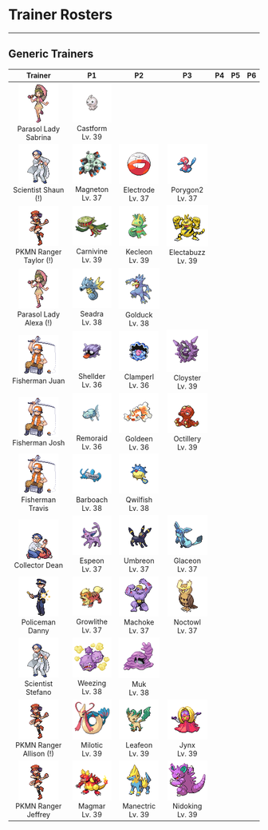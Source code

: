 # Trainer Rosters

---

## Generic Trainers

| Trainer | P1 | P2 | P3 | P4 | P5 | P6 |
|:-------:|:--:|:--:|:--:|:--:|:--:|:--:|
| ![Parasol Lady Sabrina](../../assets/trainers/parasol_lady.png)<br>Parasol Lady Sabrina | ![Castform](../../assets/sprites/castform/front.gif)<br>Castform<br>Lv. 39 |
| ![Scientist Shaun (!)](../../assets/trainers/scientist.png)<br>Scientist Shaun (!) | ![Magneton](../../assets/sprites/magneton/front.gif)<br>Magneton<br>Lv. 37 | ![Electrode](../../assets/sprites/electrode/front.gif)<br>Electrode<br>Lv. 37 | ![Porygon2](../../assets/sprites/porygon2/front.gif)<br>Porygon2<br>Lv. 37 |
| ![PKMN Ranger Taylor (!)](../../assets/trainers/pkmn_ranger.png)<br>PKMN Ranger Taylor (!) | ![Carnivine](../../assets/sprites/carnivine/front.gif)<br>Carnivine<br>Lv. 39 | ![Kecleon](../../assets/sprites/kecleon/front.gif)<br>Kecleon<br>Lv. 39 | ![Electabuzz](../../assets/sprites/electabuzz/front.gif)<br>Electabuzz<br>Lv. 39 |
| ![Parasol Lady Alexa (!)](../../assets/trainers/parasol_lady.png)<br>Parasol Lady Alexa (!) | ![Seadra](../../assets/sprites/seadra/front.gif)<br>Seadra<br>Lv. 38 | ![Golduck](../../assets/sprites/golduck/front.gif)<br>Golduck<br>Lv. 38 |
| ![Fisherman Juan](../../assets/trainers/fisherman.png)<br>Fisherman Juan | ![Shellder](../../assets/sprites/shellder/front.gif)<br>Shellder<br>Lv. 36 | ![Clamperl](../../assets/sprites/clamperl/front.gif)<br>Clamperl<br>Lv. 36 | ![Cloyster](../../assets/sprites/cloyster/front.gif)<br>Cloyster<br>Lv. 39 |
| ![Fisherman Josh](../../assets/trainers/fisherman.png)<br>Fisherman Josh | ![Remoraid](../../assets/sprites/remoraid/front.gif)<br>Remoraid<br>Lv. 36 | ![Goldeen](../../assets/sprites/goldeen/front.gif)<br>Goldeen<br>Lv. 36 | ![Octillery](../../assets/sprites/octillery/front.gif)<br>Octillery<br>Lv. 39 |
| ![Fisherman Travis](../../assets/trainers/fisherman.png)<br>Fisherman Travis | ![Barboach](../../assets/sprites/barboach/front.gif)<br>Barboach<br>Lv. 38 | ![Qwilfish](../../assets/sprites/qwilfish/front.gif)<br>Qwilfish<br>Lv. 38 |
| ![Collector Dean](../../assets/trainers/collector.png)<br>Collector Dean | ![Espeon](../../assets/sprites/espeon/front.gif)<br>Espeon<br>Lv. 37 | ![Umbreon](../../assets/sprites/umbreon/front.gif)<br>Umbreon<br>Lv. 37 | ![Glaceon](../../assets/sprites/glaceon/front.gif)<br>Glaceon<br>Lv. 37 |
| ![Policeman Danny](../../assets/trainers/policeman.png)<br>Policeman Danny | ![Growlithe](../../assets/sprites/growlithe/front.gif)<br>Growlithe<br>Lv. 37 | ![Machoke](../../assets/sprites/machoke/front.gif)<br>Machoke<br>Lv. 37 | ![Noctowl](../../assets/sprites/noctowl/front.gif)<br>Noctowl<br>Lv. 37 |
| ![Scientist Stefano](../../assets/trainers/scientist.png)<br>Scientist Stefano | ![Weezing](../../assets/sprites/weezing/front.gif)<br>Weezing<br>Lv. 38 | ![Muk](../../assets/sprites/muk/front.gif)<br>Muk<br>Lv. 38 |
| ![PKMN Ranger Allison (!)](../../assets/trainers/pkmn_ranger.png)<br>PKMN Ranger Allison (!) | ![Milotic](../../assets/sprites/milotic/front.gif)<br>Milotic<br>Lv. 39 | ![Leafeon](../../assets/sprites/leafeon/front.gif)<br>Leafeon<br>Lv. 39 | ![Jynx](../../assets/sprites/jynx/front.gif)<br>Jynx<br>Lv. 39 |
| ![PKMN Ranger Jeffrey](../../assets/trainers/pkmn_ranger.png)<br>PKMN Ranger Jeffrey | ![Magmar](../../assets/sprites/magmar/front.gif)<br>Magmar<br>Lv. 39 | ![Manectric](../../assets/sprites/manectric/front.gif)<br>Manectric<br>Lv. 39 | ![Nidoking](../../assets/sprites/nidoking/front.gif)<br>Nidoking<br>Lv. 39 |
